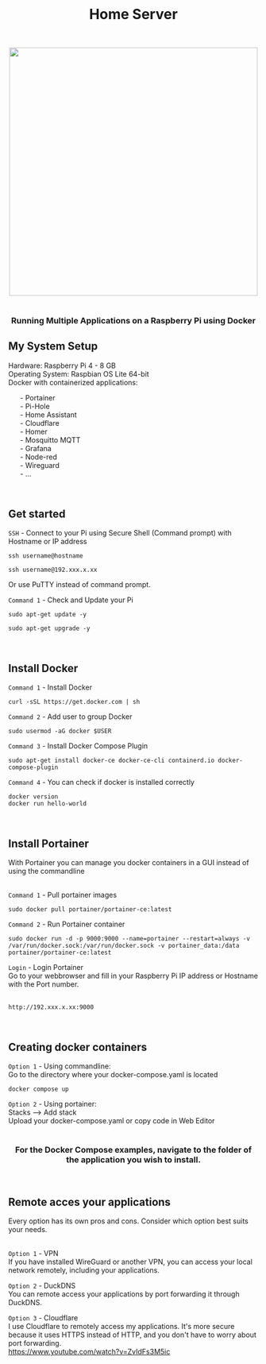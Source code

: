   <br>
  <h1 align="center">Home Server</h1>
  <br>
 <p align="center">
<img src="https://github.com/NielsU97/HomeSmartServer/blob/main/www/Images/docker_setup.png" width="500">
  </br>
</br>  
<p>	 
<h3 align="center">Running Multiple Applications on a Raspberry Pi using Docker</h3>                                                                                                                                      
<h2> My System Setup </h2> 
Hardware: Raspberry Pi 4 - 8 GB <br>
Operating System: Raspbian OS Lite 64-bit <br>
Docker with containerized applications: <br> 
<ol>
  - Portainer <br> 
  - Pi-Hole <br> 
  - Home Assistant <br> 
  - Cloudflare <br> 
  - Homer <br> 
  - Mosquitto MQTT <br> 
  - Grafana <br> 
  - Node-red <br> 
  - Wireguard <br> 
  - ... <br> 
</ol>
</br>
<h2> Get started </h2> 

`SSH` - Connect to your Pi using Secure Shell (Command prompt) with Hostname or IP address
```
ssh username@hostname

ssh username@192.xxx.x.xx
```
Or use PuTTY instead of command prompt. 

`Command 1` - Check and Update your Pi
```
sudo apt-get update -y
```
```
sudo apt-get upgrade -y
```

</br>

<h2> Install Docker </h2> 

`Command 1` - Install Docker
```
curl -sSL https://get.docker.com | sh
```

`Command 2` - Add user to group Docker
```
sudo usermod -aG docker $USER
```

`Command 3` - Install Docker Compose Plugin
```
sudo apt-get install docker-ce docker-ce-cli containerd.io docker-compose-plugin
```

`Command 4` - You can check if docker is installed correctly
```
docker version
docker run hello-world
```
</br>
<h2> Install Portainer </h2> 
With Portainer you can manage you docker containers in a GUI instead of using the commandline <br></br>

`Command 1` - Pull portainer images
```
sudo docker pull portainer/portainer-ce:latest
```

`Command 2` - Run Portainer container
```
sudo docker run -d -p 9000:9000 --name=portainer --restart=always -v /var/run/docker.sock:/var/run/docker.sock -v portainer_data:/data portainer/portainer-ce:latest
```
`Login` - Login Portainer
</br>
Go to your webbrowser and fill in your Raspberry Pi IP address or Hostname with the Port number.<br></br>
```
http://192.xxx.x.xx:9000
```
</br>
<h2> Creating docker containers </h2> 

`Option 1` - Using commandline: <br>
Go to the directory where your docker-compose.yaml is located <br>
```
docker compose up
``` 

`Option 2` - Using portainer: <br>
Stacks --> Add stack <br>
Upload your docker-compose.yaml or copy code in Web Editor <br>
<br>

<h3 align="center">For the Docker Compose examples, navigate to the folder of the application you wish to install.</h3>
</br>
<h2> Remote acces your applications </h2> 
Every option has its own pros and cons. Consider which option best suits your needs.<br><br>

`Option 1` - VPN <br>
If you have installed WireGuard or another VPN, you can access your local network remotely, including your applications. <br>

`Option 2` - DuckDNS <br>
You can remote access your applications by port forwarding it through DuckDNS. <br>


`Option 3` - Cloudflare <br>
I use Cloudflare to remotely access my applications. It's more secure because it uses HTTPS instead of HTTP, and you don't have to worry about port forwarding. <br>
https://www.youtube.com/watch?v=ZvIdFs3M5ic
<br>
